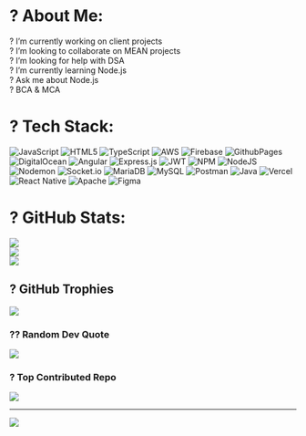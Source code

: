 # ? About Me:
? I’m currently working on client projects<br>? I’m looking to collaborate on MEAN projects<br>? I’m looking for help with DSA<br>? I’m currently learning Node.js<br>? Ask me about Node.js<br>? BCA & MCA


# ? Tech Stack:
![JavaScript](https://img.shields.io/badge/javascript-%23323330.svg?style=for-the-badge&logo=javascript&logoColor=%23F7DF1E) ![HTML5](https://img.shields.io/badge/html5-%23E34F26.svg?style=for-the-badge&logo=html5&logoColor=white) ![TypeScript](https://img.shields.io/badge/typescript-%23007ACC.svg?style=for-the-badge&logo=typescript&logoColor=white) ![AWS](https://img.shields.io/badge/AWS-%23FF9900.svg?style=for-the-badge&logo=amazon-aws&logoColor=white) ![Firebase](https://img.shields.io/badge/firebase-%23039BE5.svg?style=for-the-badge&logo=firebase) ![GithubPages](https://img.shields.io/badge/github%20pages-121013?style=for-the-badge&logo=github&logoColor=white) ![DigitalOcean](https://img.shields.io/badge/DigitalOcean-%230167ff.svg?style=for-the-badge&logo=digitalOcean&logoColor=white) ![Angular](https://img.shields.io/badge/angular-%23DD0031.svg?style=for-the-badge&logo=angular&logoColor=white) ![Express.js](https://img.shields.io/badge/express.js-%23404d59.svg?style=for-the-badge&logo=express&logoColor=%2361DAFB) ![JWT](https://img.shields.io/badge/JWT-black?style=for-the-badge&logo=JSON%20web%20tokens) ![NPM](https://img.shields.io/badge/NPM-%23CB3837.svg?style=for-the-badge&logo=npm&logoColor=white) ![NodeJS](https://img.shields.io/badge/node.js-6DA55F?style=for-the-badge&logo=node.js&logoColor=white) ![Nodemon](https://img.shields.io/badge/NODEMON-%23323330.svg?style=for-the-badge&logo=nodemon&logoColor=%BBDEAD) ![Socket.io](https://img.shields.io/badge/Socket.io-black?style=for-the-badge&logo=socket.io&badgeColor=010101) ![MariaDB](https://img.shields.io/badge/MariaDB-003545?style=for-the-badge&logo=mariadb&logoColor=white) ![MySQL](https://img.shields.io/badge/mysql-%2300000f.svg?style=for-the-badge&logo=mysql&logoColor=white) ![Postman](https://img.shields.io/badge/Postman-FF6C37?style=for-the-badge&logo=postman&logoColor=white) ![Java](https://img.shields.io/badge/java-%23ED8B00.svg?style=for-the-badge&logo=openjdk&logoColor=white) ![Vercel](https://img.shields.io/badge/vercel-%23000000.svg?style=for-the-badge&logo=vercel&logoColor=white) ![React Native](https://img.shields.io/badge/react_native-%2320232a.svg?style=for-the-badge&logo=react&logoColor=%2361DAFB) ![Apache](https://img.shields.io/badge/apache-%23D42029.svg?style=for-the-badge&logo=apache&logoColor=white) ![Figma](https://img.shields.io/badge/figma-%23F24E1E.svg?style=for-the-badge&logo=figma&logoColor=white)
# ? GitHub Stats:
![](https://github-readme-stats.vercel.app/api?username=mukesh-tlp&theme=default&hide_border=false&include_all_commits=false&count_private=false)<br/>
![](https://github-readme-streak-stats.herokuapp.com/?user=mukesh-tlp&theme=default&hide_border=false)<br/>
![](https://github-readme-stats.vercel.app/api/top-langs/?username=mukesh-tlp&theme=default&hide_border=false&include_all_commits=false&count_private=false&layout=compact)

## ? GitHub Trophies
![](https://github-profile-trophy.vercel.app/?username=mukesh-tlp&theme=flat&no-frame=false&no-bg=true&margin-w=4)

### ?? Random Dev Quote
![](https://quotes-github-readme.vercel.app/api?type=horizontal&theme=radical)

### ? Top Contributed Repo
![](https://github-contributor-stats.vercel.app/api?username=mukesh-tlp&limit=5&theme=dark&combine_all_yearly_contributions=true)

---
[![](https://visitcount.itsvg.in/api?id=mukesh-tlp&icon=0&color=0)](https://visitcount.itsvg.in)

<!-- Proudly created with GPRM ( https://gprm.itsvg.in ) -->
